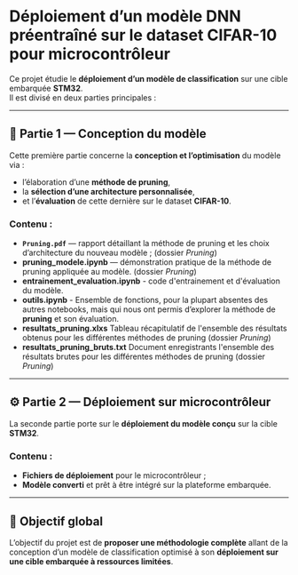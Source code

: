 # Déploiement d’un modèle DNN préentraîné sur le dataset CIFAR-10 pour microcontrôleur

Ce projet étudie le **déploiement d’un modèle de classification** sur une cible embarquée **STM32**.  
Il est divisé en deux parties principales :

---

## 🧠 Partie 1 — Conception du modèle

Cette première partie concerne la **conception et l’optimisation** du modèle via :
- l’élaboration d’une **méthode de pruning**,  
- la **sélection d’une architecture personnalisée**,  
- et l’**évaluation** de cette dernière sur le dataset **CIFAR-10**.

### Contenu :
- **`Pruning.pdf`** — rapport détaillant la méthode de pruning et les choix d’architecture du nouveau modèle ;  (dossier *Pruning*) 
- **pruning_modele.ipynb** — démonstration pratique de la méthode de pruning appliquée au modèle. (dossier *Pruning*) 
- **entrainement_evaluation.ipynb** - code d'entrainement et d'évaluation du modèle. 
- **outils.ipynb** - Ensemble de fonctions, pour la plupart absentes des autres notebooks, mais qui nous ont permis d’explorer la méthode de **pruning** et son évaluation.
- **resultats_pruning.xlxs** Tableau récapitulatif de l'ensemble des résultats obtenus pour les différentes méthodes de pruning (dossier *Pruning*) 
- **resultats_pruning_bruts.txt** Document enregistrants l'ensemble des résultats brutes pour les différentes méthodes de pruning (dossier *Pruning*) 
---

## ⚙️ Partie 2 — Déploiement sur microcontrôleur

La seconde partie porte sur le **déploiement du modèle conçu** sur la cible **STM32**.

### Contenu :
- **Fichiers de déploiement** pour le microcontrôleur ;  
- **Modèle converti** et prêt à être intégré sur la plateforme embarquée.

---

## 🧩 Objectif global

L’objectif du projet est de **proposer une méthodologie complète** allant de la conception d’un modèle de classification optimisé à son **déploiement sur une cible embarquée à ressources limitées**.
